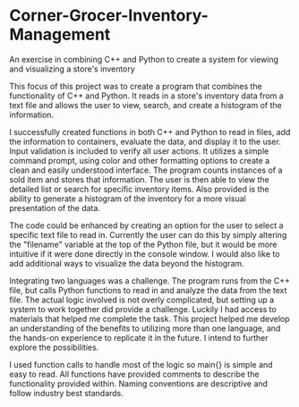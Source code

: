 # Corner-Grocer-Inventory-Management
An exercise in combining C++ and Python to create a system for viewing and visualizing a store's inventory

This focus of this project was to create a program that combines the functionality of C++ and Python. It reads in a store's inventory data from a text file and allows the user to view, search, and create a histogram of the information. 

I successfully created functions in both C++ and Python to read in files, add the information to containers, evaluate the data, and display it to the user. Input validation is included to verify all user actions. It utilizes a simple command prompt, using color and other formatting options to create a clean and easily understood interface. The program counts instances of a sold item and stores that information. The user is then able to view the detailed list or search for specific inventory items. Also provided is the ability to generate a histogram of the inventory for a more visual presentation of the data.

The code could be enhanced by creating an option for the user to select a specific text file to read in. Currently the user can do this by simply altering the "filename" variable at the top of the Python file, but it would be more intuitive if it were done directly in the console window. I would also like to add additional ways to visualize the data beyond the histogram.

Integrating two languages was a challenge. The program runs from the C++ file, but calls Python functions to read in and analyze the data from the text file. The actual logic involved is not overly complicated, but setting up a system to work together did provide a challenge. Luckily I had access to materials that helped me complete the task. This project helped me develop an understanding of the benefits to utilizing more than one language, and the hands-on experience to replicate it in the future. I intend to further explore the possibilities.

I used function calls to handle most of the logic so main{} is simple and easy to read. All functions have provided comments to describe the functionality provided within. Naming conventions are descriptive and follow industry best standards.
